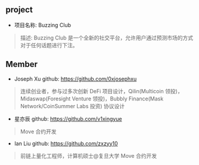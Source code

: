 ## project
- 项目名称: Buzzing Club
> 描述: Buzzing Club 是一个全新的社交平台，允许用户通过预测市场的方式对于任何话题进行下注。


## Member
- Joseph Xu  github: https://github.com/0xjosephxu
> 连续创业者，参与过多次创新 DeFi 项目设计，Qilin(Multicoin 领投)，Midaswap(Foresight Venture 领投)，Bubbly Finance(Mask Network/CoinSummer Labs 投资)
> 协议设计

- 星亦辰  github: https://github.com/v1xingyue
> Move 合约开发

- Ian Liu  github: https://github.com/zxzyy10
> 前链上量化工程师，计算机硕士@复旦大学
> Move 合约开发
